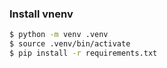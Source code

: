 ### Install vnenv

```bash
$ python -m venv .venv
$ source .venv/bin/activate
$ pip install -r requirements.txt
```